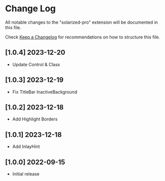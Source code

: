 # Change Log

All notable changes to the "solarized-pro" extension will be documented in this file.

Check [Keep a Changelog](http://keepachangelog.com/) for recommendations on how to structure this file.

## [1.0.4] 2023-12-20

- Update Control & Class

## [1.0.3] 2023-12-19

- Fix TitleBar InactiveBackground

## [1.0.2] 2023-12-18

- Add Highlight Borders

## [1.0.1] 2023-12-18

- Add InlayHint

## [1.0.0] 2022-09-15

- Initial release
